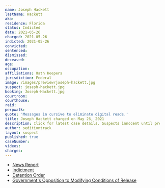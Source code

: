 ```yaml
---
name: Joseph Hackett
lastName: Hackett
aka:
residence: Florida
status: Indicted
date: 2021-05-26
charged: 2021-05-26
indicted: 2021-05-26
convicted:
sentenced:
dismissed:
deceased:
age:
occupation:
affiliations: Oath Keepers
jurisdiction: Federal
image: /images/preview/joseph-hackett.jpg
suspect: joseph-hackett.jpg
booking: Joseph-Hackett.jpg
courtroom:
courthouse:
raid:
perpwalk:
quote: 'Messages in cursive to eliminate digital reads.'
title: Joseph Hackett charged on May 26, 2021
description: Click for latest case details. Suspects innocent until proven guilty.
author: seditiontrack
layout: suspect
published: true
caseNumber:
videos:
charges:
---
```

- [News Report](https://www.mysuncoast.com/2021/05/31/sarasota-man-facing-changes-jan-capitol-riot/)
- [Indictment](https://www.justice.gov/usao-dc/press-release/file/1401076/download)
- [Detention Order](https://extremism.gwu.edu/sites/g/files/zaxdzs2191/f/Joseph%20Hackett%20Motion%20to%20Revoke%20Detention%20Order.pdf)
- [Government's Opposition to Modifying Conditions of Release](https://extremism.gwu.edu/sites/g/files/zaxdzs2191/f/Joseph%20Hackett%20Government%20Opposition%20to%20Motion%20for%20Reconsideration%20of%20Conditions%20of%20Release.pdf)
